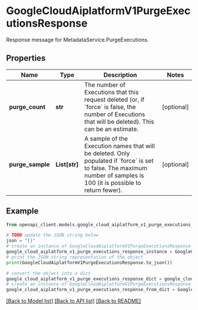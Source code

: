 # GoogleCloudAiplatformV1PurgeExecutionsResponse

Response message for MetadataService.PurgeExecutions.

## Properties

Name | Type | Description | Notes
------------ | ------------- | ------------- | -------------
**purge_count** | **str** | The number of Executions that this request deleted (or, if &#x60;force&#x60; is false, the number of Executions that will be deleted). This can be an estimate. | [optional] 
**purge_sample** | **List[str]** | A sample of the Execution names that will be deleted. Only populated if &#x60;force&#x60; is set to false. The maximum number of samples is 100 (it is possible to return fewer). | [optional] 

## Example

```python
from openapi_client.models.google_cloud_aiplatform_v1_purge_executions_response import GoogleCloudAiplatformV1PurgeExecutionsResponse

# TODO update the JSON string below
json = "{}"
# create an instance of GoogleCloudAiplatformV1PurgeExecutionsResponse from a JSON string
google_cloud_aiplatform_v1_purge_executions_response_instance = GoogleCloudAiplatformV1PurgeExecutionsResponse.from_json(json)
# print the JSON string representation of the object
print(GoogleCloudAiplatformV1PurgeExecutionsResponse.to_json())

# convert the object into a dict
google_cloud_aiplatform_v1_purge_executions_response_dict = google_cloud_aiplatform_v1_purge_executions_response_instance.to_dict()
# create an instance of GoogleCloudAiplatformV1PurgeExecutionsResponse from a dict
google_cloud_aiplatform_v1_purge_executions_response_from_dict = GoogleCloudAiplatformV1PurgeExecutionsResponse.from_dict(google_cloud_aiplatform_v1_purge_executions_response_dict)
```
[[Back to Model list]](../README.md#documentation-for-models) [[Back to API list]](../README.md#documentation-for-api-endpoints) [[Back to README]](../README.md)


